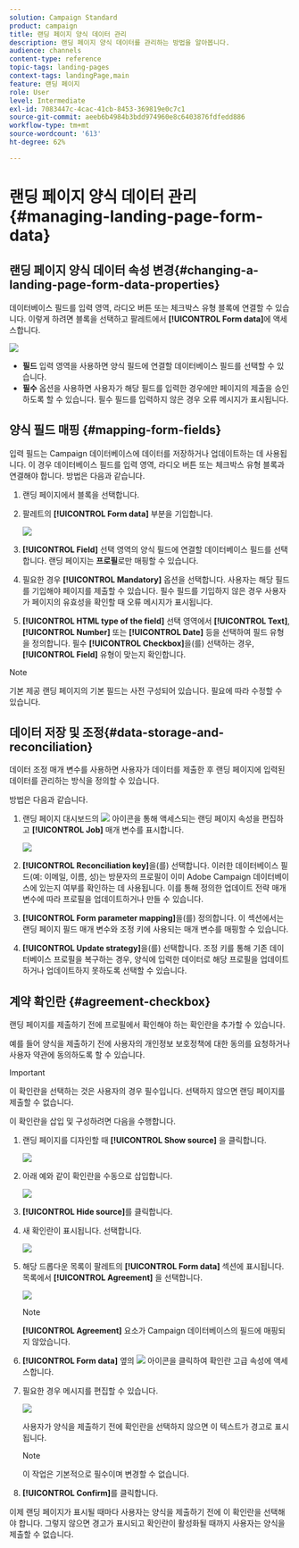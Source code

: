 ```yaml
---
solution: Campaign Standard
product: campaign
title: 랜딩 페이지 양식 데이터 관리
description: 랜딩 페이지 양식 데이터를 관리하는 방법을 알아봅니다.
audience: channels
content-type: reference
topic-tags: landing-pages
context-tags: landingPage,main
feature: 랜딩 페이지
role: User
level: Intermediate
exl-id: 7083447c-4cac-41cb-8453-369819e0c7c1
source-git-commit: aeeb6b4984b3bdd974960e8c6403876fdfedd886
workflow-type: tm+mt
source-wordcount: '613'
ht-degree: 62%

---
```


# 랜딩 페이지 양식 데이터 관리{#managing-landing-page-form-data}

## 랜딩 페이지 양식 데이터 속성 변경{#changing-a-landing-page-form-data-properties}

데이터베이스 필드를 입력 영역, 라디오 버튼 또는 체크박스 유형 블록에 연결할 수 있습니다. 이렇게 하려면 블록을 선택하고 팔레트에서 **[!UICONTROL Form data]**&#x200B;에 액세스합니다.

![](assets/delivery_content_9.png)

* **필드** 입력 영역을 사용하면 양식 필드에 연결할 데이터베이스 필드를 선택할 수 있습니다.
* **필수** 옵션을 사용하면 사용자가 해당 필드를 입력한 경우에만 페이지의 제출을 승인하도록 할 수 있습니다. 필수 필드를 입력하지 않은 경우 오류 메시지가 표시됩니다.

## 양식 필드 매핑 {#mapping-form-fields}

입력 필드는 Campaign 데이터베이스에 데이터를 저장하거나 업데이트하는 데 사용됩니다. 이 경우 데이터베이스 필드를 입력 영역, 라디오 버튼 또는 체크박스 유형 블록과 연결해야 합니다. 방법은 다음과 같습니다.

1. 랜딩 페이지에서 블록을 선택합니다.
1. 팔레트의 **[!UICONTROL Form data]** 부분을 기입합니다.

   ![](assets/editing_lp_content_4.png)

1. **[!UICONTROL Field]** 선택 영역의 양식 필드에 연결할 데이터베이스 필드를 선택합니다. 랜딩 페이지는 **프로필**&#x200B;로만 매핑할 수 있습니다.

1. 필요한 경우 **[!UICONTROL Mandatory]** 옵션을 선택합니다. 사용자는 해당 필드를 기입해야 페이지를 제출할 수 있습니다. 필수 필드를 기입하지 않은 경우 사용자가 페이지의 유효성을 확인할 때 오류 메시지가 표시됩니다.

1. **[!UICONTROL HTML type of the field]** 선택 영역에서 **[!UICONTROL Text]**, **[!UICONTROL Number]** 또는 **[!UICONTROL Date]** 등을 선택하여 필드 유형을 정의합니다.
필수 **[!UICONTROL Checkbox]**&#x200B;을(를) 선택하는 경우, **[!UICONTROL Field]** 유형이 맞는지 확인합니다.

>[!NOTE]
>
>기본 제공 랜딩 페이지의 기본 필드는 사전 구성되어 있습니다. 필요에 따라 수정할 수 있습니다.

## 데이터 저장 및 조정{#data-storage-and-reconciliation}

데이터 조정 매개 변수를 사용하면 사용자가 데이터를 제출한 후 랜딩 페이지에 입력된 데이터를 관리하는 방식을 정의할 수 있습니다.

방법은 다음과 같습니다.

1. 랜딩 페이지 대시보드의 ![](assets/edit_darkgrey-24px.png) 아이콘을 통해 액세스되는 랜딩 페이지 속성을 편집하고 **[!UICONTROL Job]** 매개 변수를 표시합니다.

   ![](assets/lp_parameters_4.png)

1. **[!UICONTROL Reconciliation key]**&#x200B;을(를) 선택합니다. 이러한 데이터베이스 필드(예: 이메일, 이름, 성)는 방문자의 프로필이 이미 Adobe Campaign 데이터베이스에 있는지 여부를 확인하는 데 사용됩니다. 이를 통해 정의한 업데이트 전략 매개 변수에 따라 프로필을 업데이트하거나 만들 수 있습니다.
1. **[!UICONTROL Form parameter mapping]**&#x200B;을(를) 정의합니다. 이 섹션에서는 랜딩 페이지 필드 매개 변수와 조정 키에 사용되는 매개 변수를 매핑할 수 있습니다.
1. **[!UICONTROL Update strategy]**&#x200B;을(를) 선택합니다. 조정 키를 통해 기존 데이터베이스 프로필을 복구하는 경우, 양식에 입력한 데이터로 해당 프로필을 업데이트하거나 업데이트하지 못하도록 선택할 수 있습니다.

## 계약 확인란 {#agreement-checkbox}

랜딩 페이지를 제출하기 전에 프로필에서 확인해야 하는 확인란을 추가할 수 있습니다.

예를 들어 양식을 제출하기 전에 사용자의 개인정보 보호정책에 대한 동의를 요청하거나 사용자 약관에 동의하도록 할 수 있습니다.

<!--This is particularly useful in the following case:

When a profile opens the landing page from an Outlook.com mailbox, Outlook checks whether the links on the landing page are suspicious. However, this Outlook security feature (called safelinks) has an unwanted effect: it automatically activates the buttons included on the landing page. Consequently, profiles are automatically subscribed or unsubscribed without confirmation when the landing page is displayed after clicking the email link, even if they do not submit the form.

![](assets/lp_submit_button.png)

To avoid this, Adobe recommends you always add to your landing page a checkbox which enables the profile to agree before proceeding with subscription or unsubscription.-->

>[!IMPORTANT]
>
>이 확인란을 선택하는 것은 사용자의 경우 필수입니다. 선택하지 않으면 랜딩 페이지를 제출할 수 없습니다.

이 확인란을 삽입 및 구성하려면 다음을 수행합니다.

1. 랜딩 페이지를 디자인할 때 **[!UICONTROL Show source]** 을 클릭합니다.

   ![](assets/lp_show_source.png)

1. 아래 예와 같이 확인란을 수동으로 삽입합니다.

   ![](assets/lp_checkbox_code.png)

   <!--
   <div id="HtmlPage_htmlPage.line3" data-nl-format="datetime"><input type="checkbox" class="nl-dce-todo" data-nl-bindto="agreement" data-nl-agreementmsg="You must agree with the terms and conditions before proceeding" />I agree with the terms and conditions</div>
   -->

1. **[!UICONTROL Hide source]**&#x200B;를 클릭합니다.

1. 새 확인란이 표시됩니다. 선택합니다.

   ![](assets/lp_select_checkbox.png)

1. 해당 드롭다운 목록이 팔레트의 **[!UICONTROL Form data]** 섹션에 표시됩니다. 목록에서 **[!UICONTROL Agreement]** 을 선택합니다.

   ![](assets/lp_form_data_drop-down.png)

   >[!NOTE]
   >
   >**[!UICONTROL Agreement]** 요소가 Campaign 데이터베이스의 필드에 매핑되지 않았습니다.

1. **[!UICONTROL Form data]** 옆의 ![](assets/lp-properties-icon.png) 아이콘을 클릭하여 확인란 고급 속성에 액세스합니다.

1. 필요한 경우 메시지를 편집할 수 있습니다.

   ![](assets/lp_agreement_message.png)

   사용자가 양식을 제출하기 전에 확인란을 선택하지 않으면 이 텍스트가 경고로 표시됩니다.

   >[!NOTE]
   >
   >이 작업은 기본적으로 필수이며 변경할 수 없습니다.

1. **[!UICONTROL Confirm]**&#x200B;를 클릭합니다.

이제 랜딩 페이지가 표시될 때마다 사용자는 양식을 제출하기 전에 이 확인란을 선택해야 합니다. 그렇지 않으면 경고가 표시되고 확인란이 활성화될 때까지 사용자는 양식을 제출할 수 없습니다.